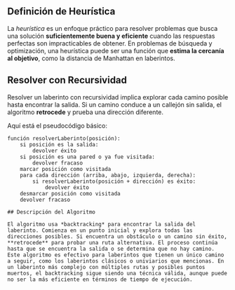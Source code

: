 ## Definición de Heurística

La *heurística* es un enfoque práctico para resolver problemas que busca una solución **suficientemente buena y eficiente** cuando las respuestas perfectas son impracticables de obtener. En problemas de búsqueda y optimización, una heurística puede ser una función que **estima la cercanía al objetivo**, como la distancia de Manhattan en laberintos.

## Resolver con Recursividad

Resolver un laberinto con recursividad implica explorar cada camino posible hasta encontrar la salida. Si un camino conduce a un callejón sin salida, el algoritmo **retrocede** y prueba una dirección diferente.

Aquí está el pseudocódigo básico:

```plaintext
función resolverLaberinto(posición):
    si posición es la salida:
        devolver éxito
    si posición es una pared o ya fue visitada:
        devolver fracaso
    marcar posición como visitada
    para cada dirección (arriba, abajo, izquierda, derecha):
        si resolverLaberinto(posición + dirección) es éxito:
            devolver éxito
    desmarcar posición como visitada
    devolver fracaso

## Descripción del Algoritmo

El algoritmo usa *backtracking* para encontrar la salida del laberinto. Comienza en un punto inicial y explora todas las direcciones posibles. Si encuentra un obstáculo o un camino sin éxito, **retrocede** para probar una ruta alternativa. El proceso continúa hasta que se encuentra la salida o se determina que no hay camino. Este algoritmo es efectivo para laberintos que tienen un único camino a seguir, como los laberintos clásicos o univiarios que mencionas. En un laberinto más complejo con múltiples rutas y posibles puntos muertos, el backtracking sigue siendo una técnica válida, aunque puede no ser la más eficiente en términos de tiempo de ejecución.
